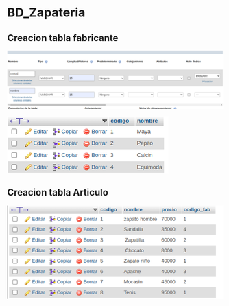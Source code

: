 # BD_Zapateria

## Creacion tabla fabricante
![Fabricante](fabricante1.png)

![tabla](tabla.png)

## Creacion tabla Articulo
![articulo](articulo.png)

